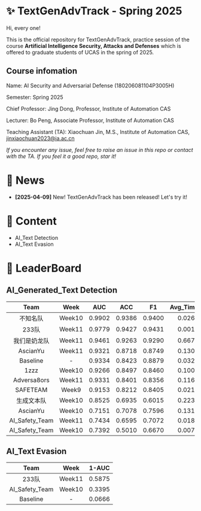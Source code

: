 # ✨ TextGenAdvTrack - Spring 2025
Hi, every one! 

This is the official repository for TextGenAdvTrack, practice session of the course **Artificial Intelligence Security, Attacks and Defenses** which is offered to graduate students of UCAS in the spring of 2025.

## Course infomation

Name: AI Security and Adversarial Defense (180206081104P3005H)

Semester: Spring 2025

Chief Professor: Jing Dong, Professor, Institute of Automation CAS

Lecturer: Bo Peng, Associate Professor, Institute of Automation CAS

Teaching Assistant (TA): Xiaochuan Jin, M.S., Institute of Automation CAS, jinxiaochuan2023@ia.ac.cn

*If you encounter any issue, feel free to raise an issue in this repo or contact with the TA.*
*If you feel it a good repo, star it!*

# 📣 News
- **[2025-04-09]** New! TextGenAdvTrack has been released! Let's try it! 


# 📜 Content
- AI_Text Detection
- AI_Text Evasion


# 🥇 LeaderBoard
## AI_Generated_Text Detection

|Team | Week | AUC | ACC | F1 | Avg_Time(s) | Final_Score |
|:-----:|:----:|:----:|:----:|:----:|:----:|:----:|
|不知名队| Week10 | 0.9902 | 0.9386 | 0.9400 | 0.0266 | 0.9697 |
|233队| Week11 | 0.9779 | 0.9427 | 0.9431 | 0.0013 | 0.9639 |
|我们是奶龙队| Week11 | 0.9461 | 0.9263 | 0.9290 | 0.6675 | 0.9384 |   
|AscianYu| Week11 | 0.9321 | 0.8718 | 0.8749 | 0.1308 | 0.9083 |
|Baseline|   -  | 0.9334 | 0.8423 | 0.8879 | 0.0325 | 0.9015 |
|1zzz| Week10 | 0.9266 | 0.8497 | 0.8460 | 0.1009 | 0.89545 |
|Adversa8ors| Week11 | 0.9331 | 0.8401 | 0.8356 | 0.1167 | 0.89543 |
|SAFETEAM| Week9 | 0.9153 | 0.8212 | 0.8405 | 0.0218 | 0.8796 |
|生成文本队| Week10 | 0.8525 | 0.6935 | 0.6015 | 0.2233 | 0.7797 |
|AscianYu| Week10 | 0.7151 | 0.7078 | 0.7596 | 0.1319 | 0.7173 |
|AI_Safety_Team| Week11 | 0.7434 | 0.6595 | 0.7072 | 0.0183 | 0.7146 |
|AI_Safety_Team| Week10 | 0.7392 | 0.5010 | 0.6670 | 0.0073 | 0.6605 |



## AI_Text Evasion

|Team | Week | 1-AUC |
|:-----:|:----:|:----:|
|233队| Week11 | 0.5875  |
|AI_Safety_Team| Week10 | 0.3395  |
|Baseline| - | 0.0666  |



